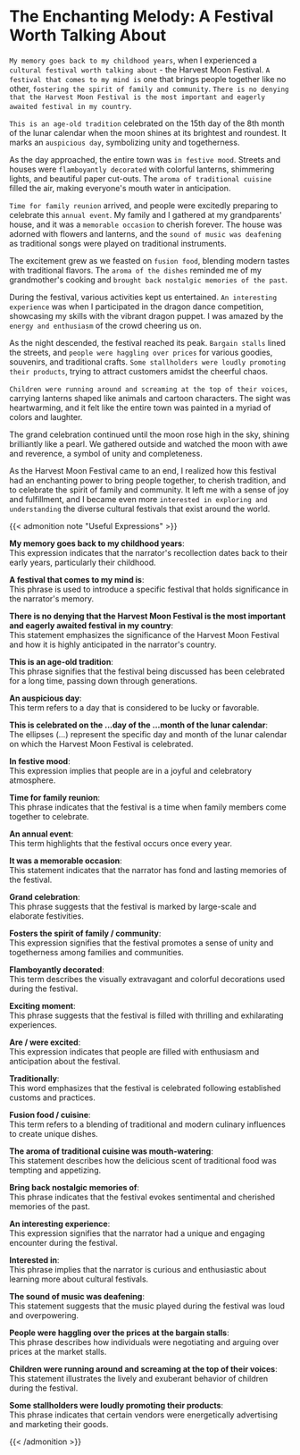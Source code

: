# The Enchanting Melody: A Festival Worth Talking About


`My memory goes back to my childhood years`, when I experienced a `cultural festival worth talking about` - the Harvest Moon Festival. `A festival that comes to my mind is` one that brings people together like no other, `fostering the spirit of family and community`. `There is no denying that the Harvest Moon Festival is the most important and eagerly awaited festival in my country`.

`This is an age-old tradition` celebrated on the 15th day of the 8th month of the lunar calendar when the moon shines at its brightest and roundest. It marks an `auspicious day`, symbolizing unity and togetherness.

As the day approached, the entire town was `in festive mood`. Streets and houses were `flamboyantly decorated` with colorful lanterns, shimmering lights, and beautiful paper cut-outs. The `aroma of traditional cuisine` filled the air, making everyone's mouth water in anticipation.

`Time for family reunion` arrived, and people were excitedly preparing to celebrate this `annual event`. My family and I gathered at my grandparents' house, and it was a `memorable occasion` to cherish forever. The house was adorned with flowers and lanterns, and the `sound of music was deafening` as traditional songs were played on traditional instruments.

The excitement grew as we feasted on `fusion food`, blending modern tastes with traditional flavors. The `aroma of the dishes` reminded me of my grandmother's cooking and `brought back nostalgic memories of the past`.

During the festival, various activities kept us entertained. `An interesting experience` was when I participated in the dragon dance competition, showcasing my skills with the vibrant dragon puppet. I was amazed by the `energy and enthusiasm` of the crowd cheering us on.

As the night descended, the festival reached its peak. `Bargain stalls` lined the streets, and `people were haggling over prices` for various goodies, souvenirs, and traditional crafts. `Some stallholders were loudly promoting their products`, trying to attract customers amidst the cheerful chaos.

`Children were running around and screaming at the top of their voices`, carrying lanterns shaped like animals and cartoon characters. The sight was heartwarming, and it felt like the entire town was painted in a myriad of colors and laughter.

The grand celebration continued until the moon rose high in the sky, shining brilliantly like a pearl. We gathered outside and watched the moon with awe and reverence, a symbol of unity and completeness.

As the Harvest Moon Festival came to an end, I realized how this festival had an enchanting power to bring people together, to cherish tradition, and to celebrate the spirit of family and community. It left me with a sense of joy and fulfillment, and I became even more `interested in exploring and understanding` the diverse cultural festivals that exist around the world.

{{< admonition note "Useful Expressions" >}}

**My memory goes back to my childhood years**:   
This expression indicates that the narrator's recollection dates back to their early years, particularly their childhood.

**A festival that comes to my mind is**:  
This phrase is used to introduce a specific festival that holds significance in the narrator's memory.

**There is no denying that the Harvest Moon Festival is the most important and eagerly awaited festival in my country**:  
This statement emphasizes the significance of the Harvest Moon Festival and how it is highly anticipated in the narrator's country.

**This is an age-old tradition**:  
This phrase signifies that the festival being discussed has been celebrated for a long time, passing down through generations.

**An auspicious day**:  
This term refers to a day that is considered to be lucky or favorable.

**This is celebrated on the ...day of the ...month of the lunar calendar**:  
The ellipses (...) represent the specific day and month of the lunar calendar on which the Harvest Moon Festival is celebrated.

**In festive mood**:  
This expression implies that people are in a joyful and celebratory atmosphere.

**Time for family reunion**:  
This phrase indicates that the festival is a time when family members come together to celebrate.

**An annual event**:  
This term highlights that the festival occurs once every year.

**It was a memorable occasion**:  
This statement indicates that the narrator has fond and lasting memories of the festival.

**Grand celebration**:  
This phrase suggests that the festival is marked by large-scale and elaborate festivities.

**Fosters the spirit of family / community**:  
This expression signifies that the festival promotes a sense of unity and togetherness among families and communities.

**Flamboyantly decorated**:  
This term describes the visually extravagant and colorful decorations used during the festival.

**Exciting moment**:   
This phrase suggests that the festival is filled with thrilling and exhilarating experiences.

**Are / were excited**:   
This expression indicates that people are filled with enthusiasm and anticipation about the festival.

**Traditionally**:  
This word emphasizes that the festival is celebrated following established customs and practices.

**Fusion food / cuisine**:  
This term refers to a blending of traditional and modern culinary influences to create unique dishes.

**The aroma of traditional cuisine was mouth-watering**:  
This statement describes how the delicious scent of traditional food was tempting and appetizing.

**Bring back nostalgic memories of**:   
This phrase indicates that the festival evokes sentimental and cherished memories of the past.

**An interesting experience**:  
This expression signifies that the narrator had a unique and engaging encounter during the festival.

**Interested in**:  
This phrase implies that the narrator is curious and enthusiastic about learning more about cultural festivals.

**The sound of music was deafening**:   
This statement suggests that the music played during the festival was loud and overpowering.

**People were haggling over the prices at the bargain stalls**:   
This phrase describes how individuals were negotiating and arguing over prices at the market stalls.

**Children were running around and screaming at the top of their voices**:   
This statement illustrates the lively and exuberant behavior of children during the festival.

**Some stallholders were loudly promoting their products**:   
This phrase indicates that certain vendors were energetically advertising and marketing their goods.

{{< /admonition >}}
